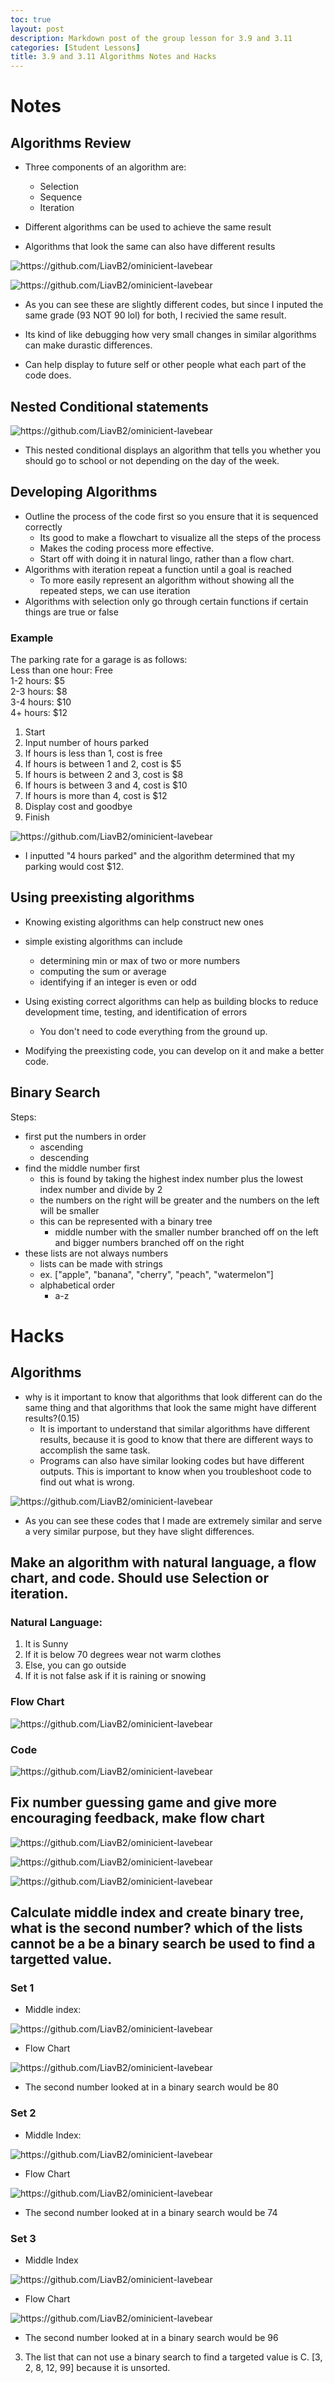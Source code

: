 ```yaml
---
toc: true
layout: post
description: Markdown post of the group lesson for 3.9 and 3.11
categories: [Student Lessons]
title: 3.9 and 3.11 Algorithms Notes and Hacks
---
```


# Notes

## Algorithms Review
- Three components of an algorithm are:
    - Selection
    - Sequence
    - Iteration

- Different algorithms can be used to achieve the same result
- Algorithms that look the same can also have different results

![]({{site.baseurl}}/images/3.91.png "https://github.com/LiavB2/ominicient-lavebear")

![]({{site.baseurl}}/images/3.92.png "https://github.com/LiavB2/ominicient-lavebear")

- As you can see these are slightly different codes, but since I inputed the same grade (93 NOT 90 lol) for both, I recivied the same result.

- Its kind of like debugging how very small changes in similar algorithms can make durastic differences.

- Can help display to future self or other people what each part of the code does.

## Nested Conditional statements

![]({{site.baseurl}}/images/3.94.png "https://github.com/LiavB2/ominicient-lavebear")

- This nested conditional displays an algorithm that tells you whether you should go to school or not depending on the day of the week. 

## Developing Algorithms
- Outline the process of the code first so you ensure that it is sequenced correctly
    - Its good to make a flowchart to visualize all the steps of the process
    - Makes the coding process more effective.
    - Start off with doing it in natural lingo, rather than a flow chart.
- Algorithms with iteration repeat a function until a goal is reached
    - To more easily represent an algorithm without showing all the repeated steps, we can use iteration
- Algorithms with selection only go through certain functions if certain things are true or false

### Example 

The parking rate for a garage is as follows: <br>
Less than one hour: Free <br>
1-2 hours: $5 <br>
2-3 hours: $8 <br>
3-4 hours: $10 <br>
4+ hours: $12

1. Start
2. Input number of hours parked
3. If hours is less than 1, cost is free
4. If hours is between 1 and 2, cost is $5
5. If hours is between 2 and 3, cost is $8
6. If hours is between 3 and 4, cost is $10
7. If hours is more than 4, cost is $12
8. Display cost and goodbye
9. Finish

![]({{site.baseurl}}/images/3.92.png "https://github.com/LiavB2/ominicient-lavebear")

- I inputted "4 hours parked" and the algorithm determined that my parking would cost $12.

## Using preexisting algorithms
- Knowing existing algorithms can help construct new ones
- simple existing algorithms can include
    - determining min or max of two or more numbers
    - computing the sum or average
    - identifying if an integer is even or odd
- Using existing correct algorithms can help as building blocks to reduce development time, testing, and identification of errors
    - You don't need to code everything from the ground up.

- Modifying the preexisting code, you can develop on it and make a better code.

## Binary Search

Steps: 

- first put the numbers in order
    - ascending
    - descending
- find the middle number first
    - this is found by taking the highest index number plus the lowest index number and divide by 2
    - the numbers on the right will be greater and the numbers on the left will be smaller
    - this can be represented with a binary tree
        - middle number with the smaller number branched off on the left and bigger numbers branched off on the right
- these lists are not always numbers
    - lists can be made with strings
    - ex. ["apple", "banana", "cherry", "peach", "watermelon"]
    - alphabetical order
        - a-z

# Hacks

## Algorithms 

- why is it important to know that algorithms that look different can do the same thing and that algorithms that look the same might have different results?(0.15)
    - It is important to understand that similar algorithms have different results, because it is good to know that there are different ways to accomplish the same task. 
    - Programs can also have similar looking codes but have different outputs. This is important to know when you troubleshoot code to find out what is wrong.

![]({{site.baseurl}}/images/amm1.png "https://github.com/LiavB2/ominicient-lavebear")

- As you can see these codes that I made are extremely similar and serve a very similar purpose, but they have slight differences.


## Make an algorithm with natural language, a flow chart, and code. Should use Selection or iteration.

### Natural Language:

1. It is Sunny
2. If it is below 70 degrees wear not warm clothes
3. Else, you can go outside
4. If it is not false ask if it is raining or snowing

### Flow Chart

![]({{site.baseurl}}/images/amay2.png "https://github.com/LiavB2/ominicient-lavebear")

### Code 

![]({{site.baseurl}}/images/amay1.png "https://github.com/LiavB2/ominicient-lavebear")


## Fix number guessing game and give more encouraging feedback, make flow chart

![]({{site.baseurl}}/images/grace1.png "https://github.com/LiavB2/ominicient-lavebear")

![]({{site.baseurl}}/images/grace2.png "https://github.com/LiavB2/ominicient-lavebear")

![]({{site.baseurl}}/images/grace3.png "https://github.com/LiavB2/ominicient-lavebear")

## Calculate middle index and create binary tree, what is the second number? which of the lists cannot be a be a binary search  be used to find a targetted value.

### Set 1
- Middle index: 

![]({{site.baseurl}}/images/cl1.png "https://github.com/LiavB2/ominicient-lavebear")

- Flow Chart

![]({{site.baseurl}}/images/s1.png "https://github.com/LiavB2/ominicient-lavebear")

- The second number looked at in a binary search would be 80

### Set 2
- Middle Index:

![]({{site.baseurl}}/images/cl2.png "https://github.com/LiavB2/ominicient-lavebear")

- Flow Chart

![]({{site.baseurl}}/images/s2.png "https://github.com/LiavB2/ominicient-lavebear")

- The second number looked at in a binary search would be 74

### Set 3
- Middle Index

![]({{site.baseurl}}/images/cl3.png "https://github.com/LiavB2/ominicient-lavebear")

- Flow Chart

![]({{site.baseurl}}/images/s3.png "https://github.com/LiavB2/ominicient-lavebear")

- The second number looked at in a binary search would be 96

3. The list that can not use a binary search to find a targeted value is C. [3, 2, 8, 12, 99] because it is unsorted.

